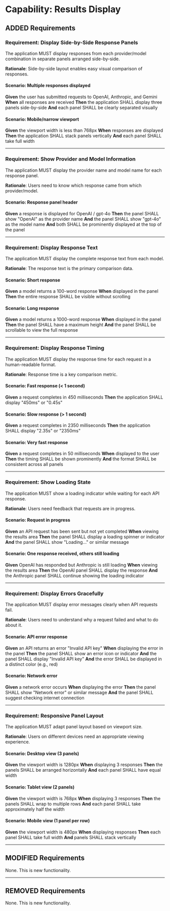 # Capability: Results Display

## ADDED Requirements

### Requirement: Display Side-by-Side Response Panels

The application MUST display responses from each provider/model combination in separate panels arranged side-by-side.

**Rationale**: Side-by-side layout enables easy visual comparison of responses.

#### Scenario: Multiple responses displayed

**Given** the user has submitted requests to OpenAI, Anthropic, and Gemini
**When** all responses are received
**Then** the application SHALL display three panels side-by-side
**And** each panel SHALL be clearly separated visually

#### Scenario: Mobile/narrow viewport

**Given** the viewport width is less than 768px
**When** responses are displayed
**Then** the application SHALL stack panels vertically
**And** each panel SHALL take full width

---

### Requirement: Show Provider and Model Information

The application MUST display the provider name and model name for each response panel.

**Rationale**: Users need to know which response came from which provider/model.

#### Scenario: Response panel header

**Given** a response is displayed for OpenAI / gpt-4o
**Then** the panel SHALL show "OpenAI" as the provider name
**And** the panel SHALL show "gpt-4o" as the model name
**And** both SHALL be prominently displayed at the top of the panel

---

### Requirement: Display Response Text

The application MUST display the complete response text from each model.

**Rationale**: The response text is the primary comparison data.

#### Scenario: Short response

**Given** a model returns a 100-word response
**When** displayed in the panel
**Then** the entire response SHALL be visible without scrolling

#### Scenario: Long response

**Given** a model returns a 1000-word response
**When** displayed in the panel
**Then** the panel SHALL have a maximum height
**And** the panel SHALL be scrollable to view the full response

---

### Requirement: Display Response Timing

The application MUST display the response time for each request in a human-readable format.

**Rationale**: Response time is a key comparison metric.

#### Scenario: Fast response (< 1 second)

**Given** a request completes in 450 milliseconds
**Then** the application SHALL display "450ms" or "0.45s"

#### Scenario: Slow response (> 1 second)

**Given** a request completes in 2350 milliseconds
**Then** the application SHALL display "2.35s" or "2350ms"

#### Scenario: Very fast response

**Given** a request completes in 50 milliseconds
**When** displayed to the user
**Then** the timing SHALL be shown prominently
**And** the format SHALL be consistent across all panels

---

### Requirement: Show Loading State

The application MUST show a loading indicator while waiting for each API response.

**Rationale**: Users need feedback that requests are in progress.

#### Scenario: Request in progress

**Given** an API request has been sent but not yet completed
**When** viewing the results area
**Then** the panel SHALL display a loading spinner or indicator
**And** the panel SHALL show "Loading..." or similar message

#### Scenario: One response received, others still loading

**Given** OpenAI has responded but Anthropic is still loading
**When** viewing the results area
**Then** the OpenAI panel SHALL display the response
**And** the Anthropic panel SHALL continue showing the loading indicator

---

### Requirement: Display Errors Gracefully

The application MUST display error messages clearly when API requests fail.

**Rationale**: Users need to understand why a request failed and what to do about it.

#### Scenario: API error response

**Given** an API returns an error "Invalid API key"
**When** displaying the error in the panel
**Then** the panel SHALL show an error icon or indicator
**And** the panel SHALL display "Invalid API key"
**And** the error SHALL be displayed in a distinct color (e.g., red)

#### Scenario: Network error

**Given** a network error occurs
**When** displaying the error
**Then** the panel SHALL show "Network error" or similar message
**And** the panel SHALL suggest checking internet connection

---

### Requirement: Responsive Panel Layout

The application MUST adapt panel layout based on viewport size.

**Rationale**: Users on different devices need an appropriate viewing experience.

#### Scenario: Desktop view (3 panels)

**Given** the viewport width is 1280px
**When** displaying 3 responses
**Then** the panels SHALL be arranged horizontally
**And** each panel SHALL have equal width

#### Scenario: Tablet view (2 panels)

**Given** the viewport width is 768px
**When** displaying 3 responses
**Then** the panels SHALL wrap to multiple rows
**And** each panel SHALL take approximately half the width

#### Scenario: Mobile view (1 panel per row)

**Given** the viewport width is 480px
**When** displaying responses
**Then** each panel SHALL take full width
**And** panels SHALL stack vertically

---

## MODIFIED Requirements

None. This is new functionality.

---

## REMOVED Requirements

None. This is new functionality.
